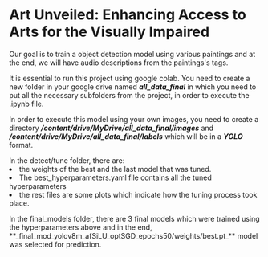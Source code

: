 # Art Unveiled: Enhancing Access to Arts for the Visually Impaired
Our goal is to train a object detection model using various paintings and at the end, we will have audio descriptions from the paintings's tags.

It is essential to run this project using google colab.
You need to create a new folder in your google drive named **_all_data_final_** in which you need to put all the necessary subfolders from the project, in order to execute the .ipynb file.
 
In order to execute this model using your own images, you need to create a directory **_/content/drive/MyDrive/all_data_final/images_** and **_/content/drive/MyDrive/all_data_final/labels_** which will be in a **_YOLO_** format.

<dl>In the detect/tune folder, there are:
 <li>the weights of the best and the last model that was tuned. </li>
 <li>The best_hyperparameters.yaml file contains all the tuned hyperparameters</li> 
 <li>the rest files are some plots which indicate how the tuning process took place.</li></dl>
<dl>In the final_models folder, there are 3 final models which were trained using the hyperparameters above and in the end, **_final_mod_yolov8m_afSiLU_optSGD_epochs50/weights/best.pt_** model was selected for prediction.</dl>
